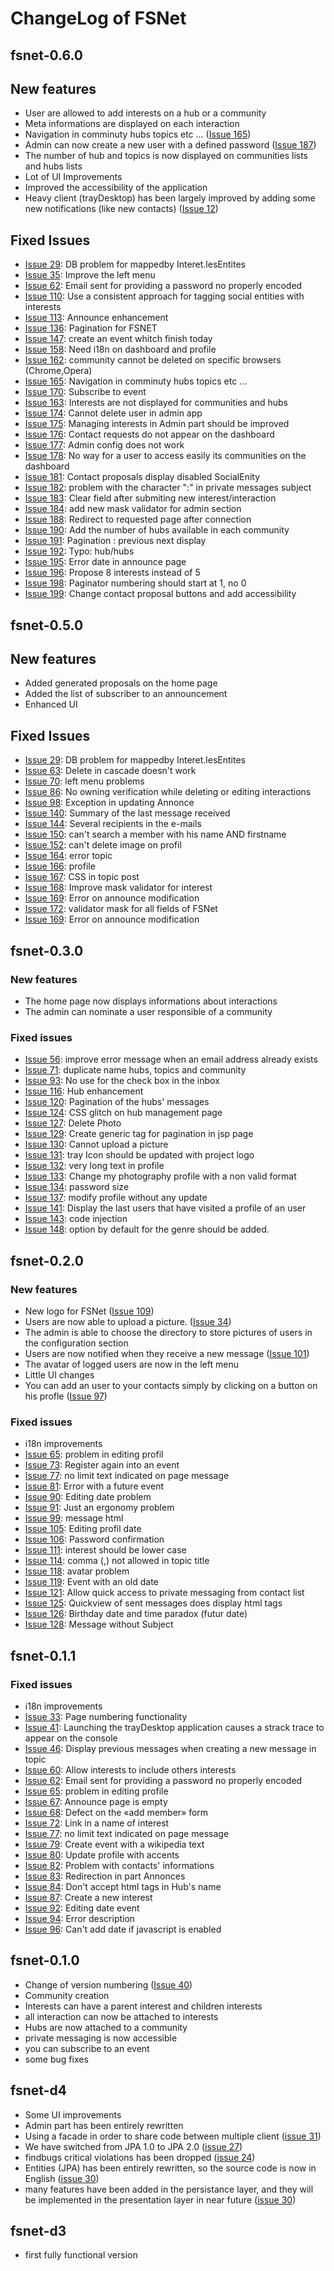 # ChangeLog of FSNet #

## fsnet-0.6.0 ##

## New features ##
  * User are allowed to add interests on a hub or a community
  * Meta informations are displayed on each interaction
  * Navigation in comminuty hubs topics etc ... ([Issue 165](https://code.google.com/p/fsnet/issues/detail?id=165))
  * Admin can now create a new user with a defined password ([Issue 187](https://code.google.com/p/fsnet/issues/detail?id=187))
  * The number of hub and topics is now displayed on communities lists and hubs lists
  * Lot of UI Improvements
  * Improved the accessibility of the application
  * Heavy client (trayDesktop) has been largely improved by adding some new notifications (like new contacts) ([Issue 12](https://code.google.com/p/fsnet/issues/detail?id=12))

## Fixed Issues ##

  * [Issue 29](https://code.google.com/p/fsnet/issues/detail?id=29):	DB problem for mappedby Interet.lesEntites
  * [Issue 35](https://code.google.com/p/fsnet/issues/detail?id=35):	Improve the left menu
  * [Issue 62](https://code.google.com/p/fsnet/issues/detail?id=62):	Email sent for providing a password no properly encoded
  * [Issue 110](https://code.google.com/p/fsnet/issues/detail?id=110):	Use a consistent approach for tagging social entities with interests
  * [Issue 113](https://code.google.com/p/fsnet/issues/detail?id=113):	Announce enhancement
  * [Issue 136](https://code.google.com/p/fsnet/issues/detail?id=136):	Pagination for FSNET
  * [Issue 147](https://code.google.com/p/fsnet/issues/detail?id=147):	create an event whitch finish today
  * [Issue 158](https://code.google.com/p/fsnet/issues/detail?id=158):	Need i18n on dashboard and profile
  * [Issue 162](https://code.google.com/p/fsnet/issues/detail?id=162):	community cannot be deleted on specific browsers (Chrome,Opera)
  * [Issue 165](https://code.google.com/p/fsnet/issues/detail?id=165):	Navigation in comminuty hubs topics etc ...
  * [Issue 170](https://code.google.com/p/fsnet/issues/detail?id=170):	Subscribe to event
  * [Issue 163](https://code.google.com/p/fsnet/issues/detail?id=163):	Interests are not displayed for communities and hubs
  * [Issue 174](https://code.google.com/p/fsnet/issues/detail?id=174):	Cannot delete user in admin app
  * [Issue 175](https://code.google.com/p/fsnet/issues/detail?id=175):	Managing interests in Admin part should be improved
  * [Issue 176](https://code.google.com/p/fsnet/issues/detail?id=176):	Contact requests do not appear on the dashboard
  * [Issue 177](https://code.google.com/p/fsnet/issues/detail?id=177):	Admin config does not work
  * [Issue 178](https://code.google.com/p/fsnet/issues/detail?id=178):	No way for a user to access easily its communities on the dashboard
  * [Issue 181](https://code.google.com/p/fsnet/issues/detail?id=181):	Contact proposals display disabled SocialEnity
  * [Issue 182](https://code.google.com/p/fsnet/issues/detail?id=182):	problem with the character ":" in private messages subject
  * [Issue 183](https://code.google.com/p/fsnet/issues/detail?id=183):	Clear field after submiting new interest/interaction
  * [Issue 184](https://code.google.com/p/fsnet/issues/detail?id=184):	add new mask validator for admin section
  * [Issue 188](https://code.google.com/p/fsnet/issues/detail?id=188):	Redirect to requested page after connection
  * [Issue 190](https://code.google.com/p/fsnet/issues/detail?id=190):	Add the number of hubs available in each community
  * [Issue 191](https://code.google.com/p/fsnet/issues/detail?id=191):	Pagination : previous next display
  * [Issue 192](https://code.google.com/p/fsnet/issues/detail?id=192):	Typo: hub/hubs
  * [Issue 195](https://code.google.com/p/fsnet/issues/detail?id=195):	Error date in announce page
  * [Issue 196](https://code.google.com/p/fsnet/issues/detail?id=196):	Propose 8 interests instead of 5
  * [Issue 198](https://code.google.com/p/fsnet/issues/detail?id=198):	Paginator numbering should start at 1, no 0
  * [Issue 199](https://code.google.com/p/fsnet/issues/detail?id=199):	Change contact proposal buttons and add accessibility

## fsnet-0.5.0 ##

## New features ##
  * Added generated proposals on the home page
  * Added the list of subscriber to an announcement
  * Enhanced UI

## Fixed Issues ##
  * [Issue 29](https://code.google.com/p/fsnet/issues/detail?id=29): DB problem for mappedby Interet.lesEntites
  * [Issue 63](https://code.google.com/p/fsnet/issues/detail?id=63): Delete in cascade doesn't work
  * [Issue 70](https://code.google.com/p/fsnet/issues/detail?id=70): left menu problems
  * [Issue 86](https://code.google.com/p/fsnet/issues/detail?id=86): No owning verification while deleting or editing interactions
  * [Issue 98](https://code.google.com/p/fsnet/issues/detail?id=98): Exception in updating Annonce
  * [Issue 140](https://code.google.com/p/fsnet/issues/detail?id=140): Summary of the last message received
  * [Issue 144](https://code.google.com/p/fsnet/issues/detail?id=144): Several recipients in the e-mails
  * [Issue 150](https://code.google.com/p/fsnet/issues/detail?id=150): can't search a member with his name AND firstname
  * [Issue 152](https://code.google.com/p/fsnet/issues/detail?id=152): can't delete image on profil
  * [Issue 164](https://code.google.com/p/fsnet/issues/detail?id=164): error topic
  * [Issue 166](https://code.google.com/p/fsnet/issues/detail?id=166): profile
  * [Issue 167](https://code.google.com/p/fsnet/issues/detail?id=167): CSS in topic post
  * [Issue 168](https://code.google.com/p/fsnet/issues/detail?id=168): Improve mask validator for interest
  * [Issue 169](https://code.google.com/p/fsnet/issues/detail?id=169): Error on announce modification
  * [Issue 172](https://code.google.com/p/fsnet/issues/detail?id=172): validator mask for all fields of FSNet
  * [Issue 169](https://code.google.com/p/fsnet/issues/detail?id=169): Error on announce modification

## fsnet-0.3.0 ##

### New features ###

  * The home page now displays informations about interactions
  * The admin can nominate a user responsible of a community

### Fixed issues ###

  * [Issue 56](https://code.google.com/p/fsnet/issues/detail?id=56): improve error message when an email address already exists
  * [Issue 71](https://code.google.com/p/fsnet/issues/detail?id=71): duplicate name hubs, topics and community
  * [Issue 93](https://code.google.com/p/fsnet/issues/detail?id=93): No use for the check box in the inbox
  * [Issue 116](https://code.google.com/p/fsnet/issues/detail?id=116): Hub enhancement
  * [Issue 120](https://code.google.com/p/fsnet/issues/detail?id=120): Pagination of the hubs' messages
  * [Issue 124](https://code.google.com/p/fsnet/issues/detail?id=124): CSS glitch on hub management page
  * [Issue 127](https://code.google.com/p/fsnet/issues/detail?id=127): Delete Photo
  * [Issue 129](https://code.google.com/p/fsnet/issues/detail?id=129): Create generic tag for pagination in jsp page
  * [Issue 130](https://code.google.com/p/fsnet/issues/detail?id=130): Cannot upload a picture
  * [Issue 131](https://code.google.com/p/fsnet/issues/detail?id=131): tray Icon should be updated with project logo
  * [Issue 132](https://code.google.com/p/fsnet/issues/detail?id=132): very long text in profile
  * [Issue 133](https://code.google.com/p/fsnet/issues/detail?id=133): Change my photography profile with a non valid format
  * [Issue 134](https://code.google.com/p/fsnet/issues/detail?id=134): password size
  * [Issue 137](https://code.google.com/p/fsnet/issues/detail?id=137): modify profile without any update
  * [Issue 141](https://code.google.com/p/fsnet/issues/detail?id=141): Display the last users that have visited a profile of an user
  * [Issue 143](https://code.google.com/p/fsnet/issues/detail?id=143): code injection
  * [Issue 148](https://code.google.com/p/fsnet/issues/detail?id=148): option by default for the genre should be added.



## fsnet-0.2.0 ##

### New features ###

  * New logo for FSNet ([Issue 109](https://code.google.com/p/fsnet/issues/detail?id=109))
  * Users are now able to upload a picture. ([Issue 34](https://code.google.com/p/fsnet/issues/detail?id=34))
  * The admin is able to choose the directory to store pictures of users in the configuration section
  * Users are now notified when they receive a new message ([Issue 101](https://code.google.com/p/fsnet/issues/detail?id=101))
  * The avatar of logged users are now in the left menu
  * Little UI changes
  * You can add an user to your contacts simply by clicking on a button on his profle ([Issue 97](https://code.google.com/p/fsnet/issues/detail?id=97))

### Fixed issues ###

  * i18n improvements
  * [Issue 65](https://code.google.com/p/fsnet/issues/detail?id=65): problem in editing profil
  * [Issue 73](https://code.google.com/p/fsnet/issues/detail?id=73): Register again into an event
  * [Issue 77](https://code.google.com/p/fsnet/issues/detail?id=77): no limit text indicated on page message
  * [Issue 81](https://code.google.com/p/fsnet/issues/detail?id=81): Error with a future event
  * [Issue 90](https://code.google.com/p/fsnet/issues/detail?id=90): Editing date problem
  * [Issue 91](https://code.google.com/p/fsnet/issues/detail?id=91): Just an ergonomy problem
  * [Issue 99](https://code.google.com/p/fsnet/issues/detail?id=99): message html
  * [Issue 105](https://code.google.com/p/fsnet/issues/detail?id=105): Editing profil date
  * [Issue 106](https://code.google.com/p/fsnet/issues/detail?id=106): Password confirmation
  * [Issue 111](https://code.google.com/p/fsnet/issues/detail?id=111): interest should be lower case
  * [Issue 114](https://code.google.com/p/fsnet/issues/detail?id=114): comma (,) not allowed in topic title
  * [Issue 118](https://code.google.com/p/fsnet/issues/detail?id=118): avatar problem
  * [Issue 119](https://code.google.com/p/fsnet/issues/detail?id=119): Event with an old date
  * [Issue 121](https://code.google.com/p/fsnet/issues/detail?id=121): Allow quick access to private messaging from contact list
  * [Issue 125](https://code.google.com/p/fsnet/issues/detail?id=125): Quickview of sent messages does display html tags
  * [Issue 126](https://code.google.com/p/fsnet/issues/detail?id=126): Birthday date and time paradox (futur date)
  * [Issue 128](https://code.google.com/p/fsnet/issues/detail?id=128): Message without Subject



## fsnet-0.1.1 ##

### Fixed issues ###

  * i18n improvements
  * [Issue 33](https://code.google.com/p/fsnet/issues/detail?id=33):	Page numbering functionality
  * [Issue 41](https://code.google.com/p/fsnet/issues/detail?id=41):	Launching the trayDesktop application causes a strack trace to appear on the console
  * [Issue 46](https://code.google.com/p/fsnet/issues/detail?id=46):	Display previous messages when creating a new message in topic
  * [Issue 60](https://code.google.com/p/fsnet/issues/detail?id=60):	Allow interests to include others interests
  * [Issue 62](https://code.google.com/p/fsnet/issues/detail?id=62):	Email sent for providing a password no properly encoded
  * [Issue 65](https://code.google.com/p/fsnet/issues/detail?id=65):	problem in editing profile
  * [Issue 67](https://code.google.com/p/fsnet/issues/detail?id=67):	Announce page is empty
  * [Issue 68](https://code.google.com/p/fsnet/issues/detail?id=68):	Defect on the «add member» form
  * [Issue 72](https://code.google.com/p/fsnet/issues/detail?id=72):	Link in a name of interest
  * [Issue 77](https://code.google.com/p/fsnet/issues/detail?id=77):	no limit text indicated on page message
  * [Issue 79](https://code.google.com/p/fsnet/issues/detail?id=79):	Create event with a wikipedia text
  * [Issue 80](https://code.google.com/p/fsnet/issues/detail?id=80):	Update profile with accents
  * [Issue 82](https://code.google.com/p/fsnet/issues/detail?id=82):	Problem with contacts' informations
  * [Issue 83](https://code.google.com/p/fsnet/issues/detail?id=83):	Redirection in part Annonces
  * [Issue 84](https://code.google.com/p/fsnet/issues/detail?id=84):	Don't accept html tags in Hub's name
  * [Issue 87](https://code.google.com/p/fsnet/issues/detail?id=87):	Create a new interest
  * [Issue 92](https://code.google.com/p/fsnet/issues/detail?id=92):	Editing date event
  * [Issue 94](https://code.google.com/p/fsnet/issues/detail?id=94):	Error description
  * [Issue 96](https://code.google.com/p/fsnet/issues/detail?id=96):	Can't add date if javascript is enabled



## fsnet-0.1.0 ##

  * Change of version numbering ([Issue 40](https://code.google.com/p/fsnet/issues/detail?id=40))
  * Community creation
  * Interests can have a parent interest and children interests
  * all interaction can now be attached to interests
  * Hubs are now attached to a community
  * private messaging is now accessible
  * you can subscribe to an event
  * some bug fixes



## fsnet-d4 ##

  * Some UI improvements
  * Admin part has been entirely rewritten
  * Using a facade in order to share code between multiple client ([issue 31](https://code.google.com/p/fsnet/issues/detail?id=31))
  * We have switched from JPA 1.0 to JPA 2.0 ([issue 27](https://code.google.com/p/fsnet/issues/detail?id=27))
  * findbugs critical violations has been dropped ([issue 24](https://code.google.com/p/fsnet/issues/detail?id=24))
  * Entities (JPA) has been entirely rewritten, so the source code is now in English ([issue 30](https://code.google.com/p/fsnet/issues/detail?id=30))
  * many features have been added in the persistance layer, and they will be implemented in the presentation layer in near future ([issue 30](https://code.google.com/p/fsnet/issues/detail?id=30))



## fsnet-d3 ##

  * first fully functional version